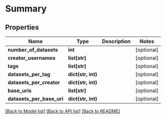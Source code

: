 # Summary


## Properties
Name | Type | Description | Notes
------------ | ------------- | ------------- | -------------
**number_of_datasets** | **int** |  | [optional] 
**creator_usernames** | **list[str]** |  | [optional] 
**tags** | **list[str]** |  | [optional] 
**datasets_per_tag** | **dict(str, int)** |  | [optional] 
**datasets_per_creator** | **dict(str, int)** |  | [optional] 
**base_uris** | **list[str]** |  | [optional] 
**datasets_per_base_uri** | **dict(str, int)** |  | [optional] 

[[Back to Model list]](../README.md#documentation-for-models) [[Back to API list]](../README.md#documentation-for-api-endpoints) [[Back to README]](../README.md)


